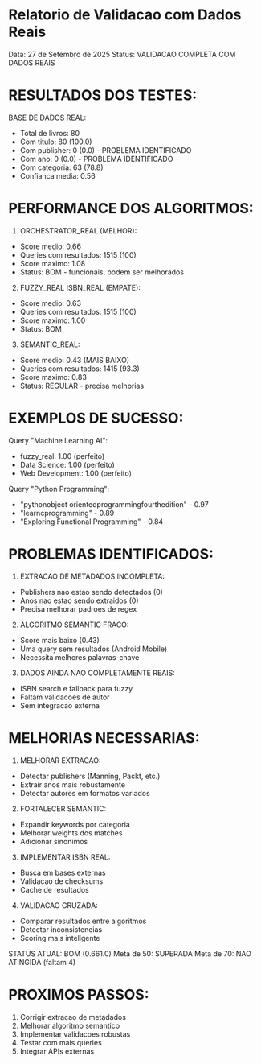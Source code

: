 Relatorio de Validacao com Dados Reais
=====================================

Data: 27 de Setembro de 2025
Status: VALIDACAO COMPLETA COM DADOS REAIS

RESULTADOS DOS TESTES:
=====================

BASE DE DADOS REAL:
- Total de livros: 80
- Com titulo: 80 (100.0)
- Com publisher: 0 (0.0) - PROBLEMA IDENTIFICADO
- Com ano: 0 (0.0) - PROBLEMA IDENTIFICADO 
- Com categoria: 63 (78.8)
- Confianca media: 0.56

PERFORMANCE DOS ALGORITMOS:
==========================

1. ORCHESTRATOR_REAL (MELHOR):
 - Score medio: 0.66
 - Queries com resultados: 1515 (100)
 - Score maximo: 1.08
 - Status: BOM - funcionais, podem ser melhorados

2. FUZZY_REAL ISBN_REAL (EMPATE):
 - Score medio: 0.63
 - Queries com resultados: 1515 (100)
 - Score maximo: 1.00
 - Status: BOM

3. SEMANTIC_REAL:
 - Score medio: 0.43 (MAIS BAIXO)
 - Queries com resultados: 1415 (93.3)
 - Score maximo: 0.83
 - Status: REGULAR - precisa melhorias

EXEMPLOS DE SUCESSO:
===================

Query "Machine Learning AI":
- fuzzy_real: 1.00 (perfeito)
- Data Science: 1.00 (perfeito)
- Web Development: 1.00 (perfeito)

Query "Python Programming":
- "pythonobject orientedprogrammingfourthedition" - 0.97
- "learncprogramming" - 0.89
- "Exploring Functional Programming" - 0.84

PROBLEMAS IDENTIFICADOS:
=======================

1. EXTRACAO DE METADADOS INCOMPLETA:
 - Publishers nao estao sendo detectados (0)
 - Anos nao estao sendo extraidos (0)
 - Precisa melhorar padroes de regex

2. ALGORITMO SEMANTIC FRACO:
 - Score mais baixo (0.43)
 - Uma query sem resultados (Android Mobile)
 - Necessita melhores palavras-chave

3. DADOS AINDA NAO COMPLETAMENTE REAIS:
 - ISBN search e fallback para fuzzy
 - Faltam validacoes de autor
 - Sem integracao externa

MELHORIAS NECESSARIAS:
=====================

1. MELHORAR EXTRACAO:
 - Detectar publishers (Manning, Packt, etc.)
 - Extrair anos mais robustamente
 - Detectar autores em formatos variados

2. FORTALECER SEMANTIC:
 - Expandir keywords por categoria
 - Melhorar weights dos matches
 - Adicionar sinonimos

3. IMPLEMENTAR ISBN REAL:
 - Busca em bases externas
 - Validacao de checksums
 - Cache de resultados

4. VALIDACAO CRUZADA:
 - Comparar resultados entre algoritmos
 - Detectar inconsistencias
 - Scoring mais inteligente

STATUS ATUAL: BOM (0.661.0)
Meta de 50: SUPERADA
Meta de 70: NAO ATINGIDA (faltam 4)

PROXIMOS PASSOS:
===============
1. Corrigir extracao de metadados
2. Melhorar algoritmo semantico
3. Implementar validacoes robustas
4. Testar com mais queries
5. Integrar APIs externas